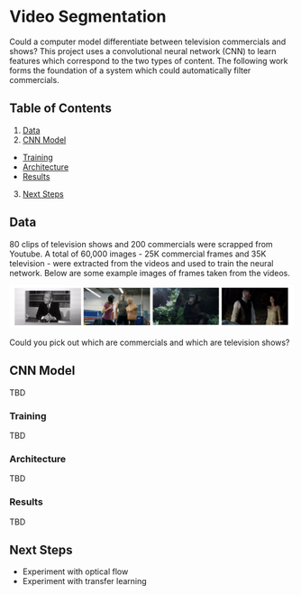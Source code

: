 # Video Segmentation
Could a computer model differentiate between television commercials and shows?  This project uses a convolutional neural network (CNN) to learn features which correspond to the two types of content. The following work forms the foundation of a system which could automatically filter commercials.

## Table of Contents
1. [Data](#the-data)
2. [CNN Model](#cnn-model)
  * [Training](#training)
  * [Architecture](#architecture)
  * [Results](#results)
3. [Next Steps](#next-steps)

## Data
80 clips of television shows and 200 commercials were scrapped from Youtube.  A total of 60,000 images - 25K commercial frames and 35K television - were extracted from the videos and used to train the neural network.  Below are some example images of frames taken from the videos.  

![Image](/images/show_commercials.jpg)

Could you pick out which are commercials and which are television shows?
## CNN Model
TBD
### Training
TBD
### Architecture
TBD
### Results
TBD
## Next Steps
- Experiment with optical flow
- Experiment with transfer learning
